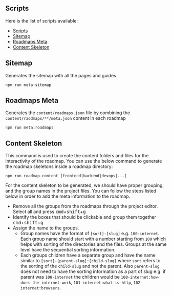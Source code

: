 ## Scripts

Here is the list of scripts available:

- [Scripts](#scripts)
- [Sitemap](#sitemap)
- [Roadmaps Meta](#roadmaps-meta)
- [Content Skeleton](#content-skeleton)

## Sitemap

Generates the sitemap with all the pages and guides

```shell
npm run meta:sitemap
```

## Roadmaps Meta

Generates the `content/roadmaps.json` file by combining the `content/raodmaps/**/meta.json` content in each roadmap

```shell
npm run meta:roadmaps
```

## Content Skeleton

This command is used to create the content folders and files for the interactivity of the roadmap. You can use the below command to generate the roadmap skeletons inside a roadmap directory:

```shell
npm run roadmap-content [frontend|backend|devops|...]
```

For the content skeleton to be generated, we should have proper grouping, and the group names in the project files. You can follow the steps listed below in order to add the meta information to the roadmap. 

* Remove all the groups from the roadmaps through the project editor. Select all and press <kbd>cmd</kbd>+<kbd>shift</kbd>+<kbd>g</kbd>
* Identify the boxes that should be clickable and group them together <kbd>cmd</kbd>+<kbd>shift</kbd>+<kbd>g</kbd>
* Assign the name to the groups. 
  * Group names have the format of `[sort]-[slug]` e.g. `100-internet`. Each group name should start with a number starting from `100` which helps with sorting of the directories and the files. Groups at the same level have the sequential sorting information.
  * Each groups children have a separate group and have the name similar to `[sort]-[parent-slug]:[child-slug]` where `sort` refers to the sorting of the `child-slug` and not the parent. Also `parent-slug` does not need to have the sorting information as a part of slug e.g. if parent was `100-internet` the children would be `100-internet:how-does-the-internet-work`, `101-internet:what-is-http`, `102-internet:browsers`.
